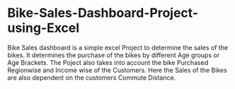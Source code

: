 # Bike-Sales-Dashboard-Project-using-Excel
Bike Sales dashboard is a simple excel Project to determine the sales of the bikes.
It determines the purchase of the bikes by different Age groups or Age Brackets.
The Poject also takes into account the bike Purchased Regionwise and Income wise of the Customers.
Here the Sales of the Bikes are also dependent on the customers Commute Distance.
